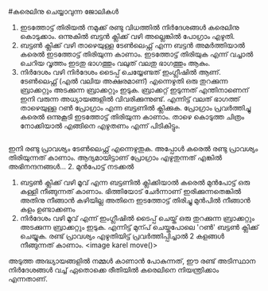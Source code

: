 #കരെലിനു ചെയ്യാവുന്ന ജോലികള്‍
1. ഇടത്തോട്ട് തിരിയല്‍
നമുക്ക് രണ്ടു വിധത്തില്‍ നിര്‍ദേശങ്ങള്‍ കരെലിനു കൊടുക്കാം. ഒന്നുകില്‍ ബട്ടന്‍ ക്ലിക്ക് വഴി അല്ലെങ്കില്‍ പോഗ്രാം എഴുതി.
 1. ബട്ടണ്‍ ക്ലിക്ക് വഴി
 താഴെയുള്ള ടേണ്‍ലെഫ്റ്റ് എന്ന ബട്ടന്‍ അമര്‍ത്തിയാല്‍ കരെല്‍ ഇടത്തോട്ട് തിരിയുന്ന കാണാം. ഇടത്തോട്ട് തിരിയുക എന്ന് വച്ചാല്‍ ചെറിയ വൃത്തം ഇടതു ഭാഗത്തും വലുത് വലതു ഭാഗത്തും ആകും.
 2. നിര്‍ദേശം വഴി
നിര്‍ദേശം ടൈപ്പ് ചെയ്യേണ്ടത് ഇംഗ്ലീഷില്‍ ആണ്. ടേണ്‍ലെഫ്റ്റ് (എല്‍ വലിയ അക്ഷരമാണ്) എന്നെഴുതി ഒരു തുറക്കുന്ന ബ്രാക്കറ്റും അടക്കുന്ന ബ്രാക്കറ്റും ഇടുക. ബ്രാക്കറ്റ് ഇടുന്നത് എന്തിനാണെന് ഇനി വരുന്ന അധ്യായങ്ങളില്‍ വിവരിക്കുന്നുണ്ട്.  എന്നിട്ട് വലത് ഭാഗത്ത് താഴെയുള്ള റണ്‍ പ്രോഗ്രാം എന്ന ബട്ടണില്‍ ക്ലിക്കുക. പ്രോഗ്രാം പ്രവര്‍ത്തിച്ചു കരെല്‍ ഒന്നുകൂടി ഇടത്തോട്ട് തിരിയുന്ന കാണാം.
താഴെ കൊടുത്ത ചിത്രം നോക്കിയാല്‍ എങ്ങിനെ എഴുതണം എന്ന് പിടികിട്ടും.
<image karel turnLeft>

ഇനി രണ്ടു പ്രാവശ്യം ടേണ്‍ലെഫ്റ്റ് എന്നെഴുതുക. അപ്പോള്‍ കരെല്‍ രണ്ടു പ്രാവശ്യം തിരിയുന്നത് കാണാം.
ആദ്യമായിട്ടാണ് പ്രോഗ്രാം എഴുതുന്നത് എങ്കില്‍ അഭിനന്ദനങ്ങള്‍...
2. മുന്‍പോട്ട് നടക്കല്‍
 1. ബട്ടണ്‍ ക്ലിക്ക് വഴി
മൂവ് എന്ന ബട്ടണില്‍ ക്ലിക്കിയാല്‍ കരെല്‍ മുന്‍പോട്ട് ഒരു കള്ളി നീങ്ങുന്നത് കാണാം. ഭിത്തിയോട് ചേര്‍ന്നാണ് ഇരിക്കുന്നതെങ്കില്‍ അതിനു നീങ്ങാന്‍ കഴിയില്ല അതിനെ ഇടത്തോട്ട് തിരിച്ചു മുന്‍പില്‍ നീങ്ങാന്‍ കളം ഉണ്ടാക്കണം
 2. നിര്‍ദേശം വഴി
മൂവ് എന്ന് ഇംഗ്ലീഷില്‍ ടൈപ്പ് ചെയ്ത് ഒരു തുറക്കുന്ന ബ്രാക്കറ്റും അടക്കുന്ന ബ്രാക്കറ്റും ഇടുക. എന്നിട്ട് മുന്പ് ചെയ്തപോലെ 'റണ്‍' ബട്ടണ്‍ ക്ലിക്ക് ചെയ്യുക. രണ്ട് പ്രാവശ്യം എഴുതിയിട്ട് പ്രവര്‍ത്തിപ്പിച്ചാല്‍ 2 കളങ്ങള്‍ നീങ്ങുന്നത് കാണാം.
<image karel move()>

അടുത്ത അദ്ധ്യായങ്ങളില്‍ നമ്മള്‍ കാണാന്‍ പോകുന്നത്, ഈ രണ്ട് അടിസ്ഥാന നിര്‍ദേശങ്ങള്‍ വച്ച് ഏതൊക്കെ രീതിയില്‍ കരെലിനെ നിയന്ത്രിക്കാം എന്നതാണ്.
